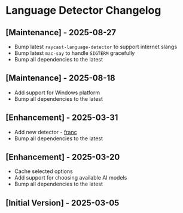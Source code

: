 # Language Detector Changelog

## [Maintenance] - 2025-08-27

- Bump latest `raycast-language-detector` to support internet slangs
- Bump latest `mac-say` to handle `SIGTERM` gracefully
- Bump all dependencies to the latest

## [Maintenance] - 2025-08-18

- Add support for Windows platform
- Bump all dependencies to the latest

## [Enhancement] - 2025-03-31

- Add new detector - [franc](https://npmjs.com/franc)
- Bump all dependencies to the latest

## [Enhancement] - 2025-03-20

- Cache selected options
- Add support for choosing available AI models
- Bump all dependencies to the latest

## [Initial Version] - 2025-03-05
